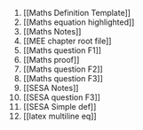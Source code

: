 1) [[Maths Definition Template]]
2) [[Maths equation highlighted]]
3) [[Maths Notes]]
4) [[MEE chapter root file]]
5) [[Maths question F1]]
6) [[Maths proof]]
7) [[Maths question F2]]
8) [[Maths question F3]]
9) [[SESA Notes]]
10) [[SESA question F3]]
11) [[SESA Simple def]]
12) [[latex multiline eq]]
